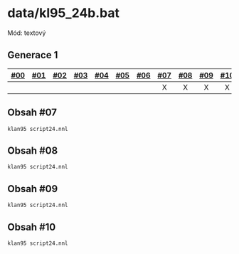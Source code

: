 # data/kl95\_24b.bat

Mód: textový

## Generace 1

| [\#00](/vydani/klan-00.md) | [\#01](/vydani/klan-01.md) | [\#02](/vydani/klan-02.md) | [\#03](/vydani/klan-03.md) | [\#04](/vydani/klan-04.md) | [\#05](/vydani/klan-05.md) | [\#06](/vydani/klan-06.md) | [\#07](/vydani/klan-07.md) | [\#08](/vydani/klan-08.md) | [\#09](/vydani/klan-09.md) | [\#10](/vydani/klan-10.md) |
| :---: | :---: | :---: | :---: | :---: | :---: | :---: | :---: | :---: | :---: | :---: |
|  |  |  |  |  |  |  | X | X | X | X |

## Obsah \#07

```
klan95 script24.nnl
```

## Obsah \#08

```
klan95 script24.nnl
```

## Obsah \#09

```
klan95 script24.nnl
```

## Obsah \#10

```
klan95 script24.nnl
```



